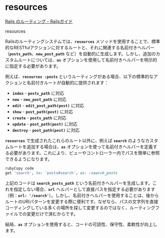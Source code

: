 # resources

[Rails のルーティング - Railsガイド](https://railsguides.jp/routing.html#「浅い」ネスト)

resources

Railsのルーティングシステムでは、**`resources`** メソッドを使用することで、標準的なRESTfulアクションに対するルートと、それに関連する名前付きヘルパー（**`posts_path`**、**`new_post_path`** など）を自動的に生成します。しかし、追加のカスタムルートについては、**`as`** オプションを使用して名前付きヘルパーを明示的に指定する必要があります。

例えば、**`resources :posts`** というルーティングがある場合、以下の標準的なアクションと名前付きルートが自動的に提供されます：

- **`index`** - **`posts_path`** に対応
- **`new`** - **`new_post_path`** に対応
- **`edit`** - **`edit_post_path(post)`** に対応
- **`show`** - **`post_path(post)`** に対応
- **`create`** - **`posts_path`** に対応
- **`update`** - **`post_path(post)`** に対応
- **`destroy`** - **`post_path(post)`** に対応

**`resources`** で生成されたこれらのルート以外に、例えば **`search`** のようなカスタムルートを追加する場合は、**`as`** オプションを使って名前付きヘルパーを定義する必要があります。これにより、ビューやコントローラー内でパスを簡単に参照できるようになります。

```ruby
rubyCopy code
get 'search', to: 'posts#search', as: :search_posts

```

上記のコードは **`search_posts_path`** という名前付きヘルパーを生成します。これを指定しない場合、**`url`** ヘルパーとして直接パスを指定する必要があります（例：**`url: '/search'`**）。しかし、名前付きヘルパーを使用することは、後からルートのURIパターンを変更する際に便利です。なぜなら、パスの文字列を直接コーディングしている多くの場所を探して変更するのではなく、ルーティングファイルでの変更だけで済むからです。

結局、**`as`** オプションを使用すると、コードの可読性、保守性、柔軟性が向上します。